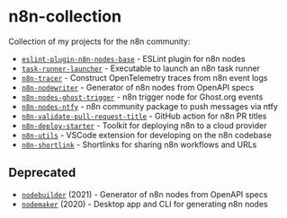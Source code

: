 # n8n-collection

Collection of my projects for the n8n community:

- [`eslint-plugin-n8n-nodes-base`](https://github.com/ivov/eslint-plugin-n8n-nodes-base) - ESLint plugin for n8n nodes
- [`task-runner-launcher`](https://github.com/n8n-io/task-runner-launcher) - Executable to launch an n8n task runner 
- [`n8n-tracer`](https://github.com/ivov/n8n-tracer) - Construct OpenTelemetry traces from n8n event logs  
- [`n8n-nodewriter`](https://github.com/ivov/nodewriter) - Generator of n8n nodes from OpenAPI specs
- [`n8n-nodes-ghost-trigger`](https://github.com/ivov/n8n-nodes-ghost-trigger) - n8n trigger node for Ghost.org events
- [`n8n-nodes-ntfy`](https://github.com/ivov/n8n-nodes-ntfy) - n8n community package to push messages via ntfy
- [`n8n-validate-pull-request-title`](https://github.com/ivov/validate-n8n-pull-request-title) - GitHub action for n8n PR titles
- [`n8n-deploy-starter`](https://github.com/ivov/n8n-deploy-starter) - Toolkit for deploying n8n to a cloud provider
- [`n8n-utils`](https://github.com/ivov/n8n-utils) - VSCode extension for developing on the n8n codebase 
- [`n8n-shortlink`](https://github.com/ivov/n8n-shortlink) - Shortlinks for sharing n8n workflows and URLs

## Deprecated 

- [`nodebuilder`](https://github.com/ivov/nodebuilder) (2021) - Generator of n8n nodes from OpenAPI specs
- [`nodemaker`](https://github.com/ivov/nodemaker) (2020) -  Desktop app and CLI for generating n8n nodes 